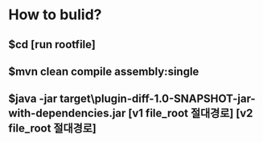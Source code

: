 # How to bulid? 

## $cd [run rootfile] 
## $mvn clean compile assembly:single 
## $java -jar target\plugin-diff-1.0-SNAPSHOT-jar-with-dependencies.jar [v1 file_root 절대경로] [v2 file_root 절대경로]
